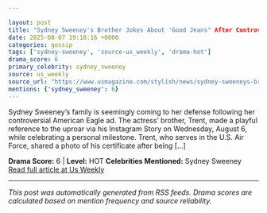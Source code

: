 ```yaml
---

layout: post
title: "Sydney Sweeney's Brother Jokes About 'Good Jeans" After Controversial Ad"
date: 2025-08-07 19:18:16 +0000
categories: gossip
tags: ['sydney-sweeney', 'source-us_weekly', 'drama-hot']
drama_score: 6
primary_celebrity: sydney_sweeney
source: us_weekly
source_url: "https://www.usmagazine.com/stylish/news/sydney-sweeneys-brother-jokes-amid-american-eagle-ad-backlash/"
mentions: {'sydney_sweeney': 6}
---
```


Sydney Sweeney‘s family is seemingly coming to her defense following her controversial American Eagle ad. The actress’ brother, Trent, made a playful reference to the uproar via his Instagram Story on Wednesday, August 6, while celebrating a personal milestone. Trent, who serves in the U.S. Air Force, shared a photo of his certificate after being […]

**Drama Score:** 6 | **Level:** HOT **Celebrities Mentioned:** Sydney Sweeney [Read full article at Us Weekly](https://www.usmagazine.com/stylish/news/sydney-sweeneys-brother-jokes-amid-american-eagle-ad-backlash/)

---

*This post was automatically generated from RSS feeds. Drama scores are calculated based on mention frequency and source reliability.*